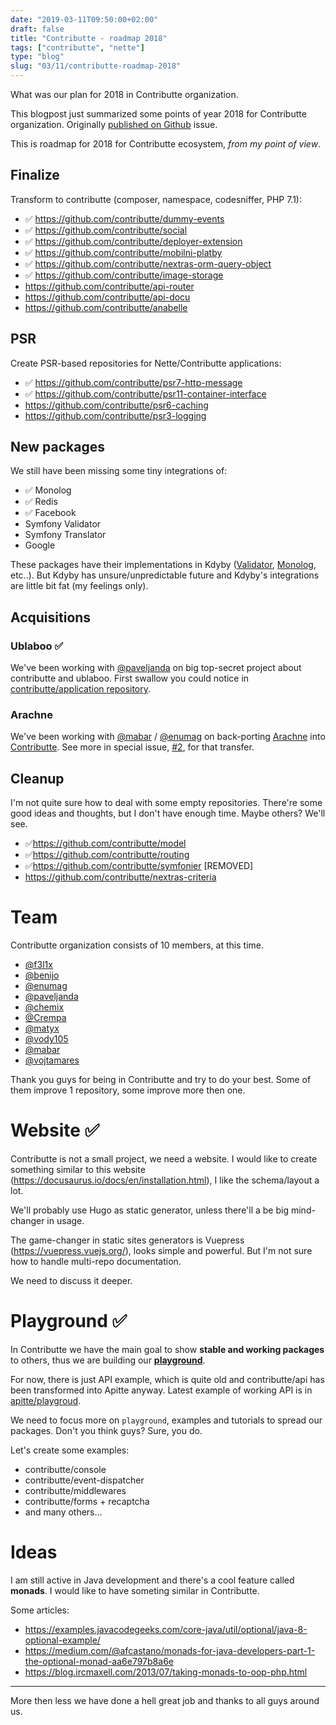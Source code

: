 ```yaml
---
date: "2019-03-11T09:50:00+02:00"
draft: false
title: "Contributte - roadmap 2018"
tags: ["contributte", "nette"]
type: "blog"
slug: "03/11/contributte-roadmap-2018"
---
```


What was our plan for 2018 in Contributte organization.

<!--more-->

<p class="alert alert-warning">This blogpost just summarized some points of year 2018 for Contributte organization. Originally <a href="https://github.com/contributte/contributte/issues/3">published on Github</a> issue.</p>

This is roadmap for 2018 for Contributte ecosystem, *from my point of view*.

## Finalize

Transform to contributte (composer, namespace, codesniffer, PHP 7.1):

- ✅ https://github.com/contributte/dummy-events
- ✅ https://github.com/contributte/social
- ✅ https://github.com/contributte/deployer-extension
- ✅ https://github.com/contributte/mobilni-platby
- ✅ https://github.com/contributte/nextras-orm-query-object
- ✅ https://github.com/contributte/image-storage
- https://github.com/contributte/api-router
- https://github.com/contributte/api-docu
- https://github.com/contributte/anabelle

## PSR

Create PSR-based repositories for Nette/Contributte applications:

- ✅ https://github.com/contributte/psr7-http-message
- ✅ https://github.com/contributte/psr11-container-interface
- https://github.com/contributte/psr6-caching
- https://github.com/contributte/psr3-logging

## New packages

We still have been missing some tiny integrations of:

- ✅ Monolog
- ✅ Redis
- ✅ Facebook
- Symfony Validator
- Symfony Translator
- Google

These packages have their implementations in Kdyby ([Validator](https://github.com/Kdyby/Validator), [Monolog](https://github.com/Kdyby/Monolog), etc..). But Kdyby has unsure/unpredictable future and Kdyby's integrations are little bit fat (my feelings only).

## Acquisitions

### Ublaboo ✅

We've been working with [@paveljanda](https://github.com/paveljanda) on big top-secret project about contributte and ublaboo. First swallow you could notice in [contributte/application repository](https://github.com/contributte/application/pull/12).

### Arachne

We've been working with [@mabar](https://github.com/mabar) / [@enumag](https://github.com/enumag) on back-porting [Arachne](https://github.com/arachne) into [Contributte](https://github.com/contributte).
See more in special issue, [#2](https://github.com/contributte/contributte/issues/2), for that transfer.

## Cleanup

I'm not quite sure how to deal with some empty repositories. There're some good ideas and thoughts, but I don't have enough time. Maybe others? We'll see.

- ✅https://github.com/contributte/model
- ✅https://github.com/contributte/routing
- ✅https://github.com/contributte/symfonier [REMOVED]
- https://github.com/contributte/nextras-criteria

# Team

Contributte organization consists of 10 members, at this time.

- [@f3l1x](github.com/f3l1x)
- [@benijo](github.com/benijo)
- [@enumag](github.com/enumag)
- [@paveljanda](github.com/paveljanda)
- [@chemix](github.com/chemix)
- [@Crempa](github.com/crempa)
- [@matyx](github.com/matyx)
- [@vody105](github.com/vody105)
- [@mabar](github.com/mabar)
- [@vojtamares](github.com/vojtamares)

Thank you guys for being in Contributte and try to do your best. Some of them improve 1 repository, some improve more then one.

# Website ✅

Contributte is not a small project, we need a website. I would like to create something similar to this website (https://docusaurus.io/docs/en/installation.html), I like the schema/layout a lot.

We'll probably use Hugo as static generator, unless there'll a be big mind-changer in usage.

The game-changer in static sites generators is Vuepress (https://vuepress.vuejs.org/), looks simple and powerful. But I'm not sure how to handle multi-repo documentation.

We need to discuss it deeper.

# Playground ✅

In Contributte we have the main goal to show **stable and working packages** to others, thus we are building our [**playground**](https://github.com/contributte/playground).

For now, there is just API example, which is quite old and contributte/api has been transformed into Apitte anyway. Latest example of working API is in [apitte/playgroud](https://github.com/apitte/playground).

We need to focus more on `playground`, examples and tutorials to spread our packages. Don't you think guys? Sure, you do.

Let's create some examples:

- contributte/console
- contributte/event-dispatcher
- contributte/middlewares
- contributte/forms + recaptcha
- and many others...

# Ideas

I am still active in Java development and there's a cool feature called **monads**. I would like to have someting similar in Contributte.

Some articles:

- https://examples.javacodegeeks.com/core-java/util/optional/java-8-optional-example/
- https://medium.com/@afcastano/monads-for-java-developers-part-1-the-optional-monad-aa6e797b8a6e
- https://blog.ircmaxell.com/2013/07/taking-monads-to-oop-php.html

----

More then less we have done a hell great job and thanks to all guys around us.
